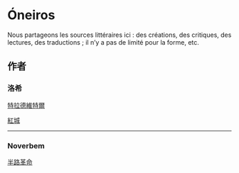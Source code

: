 # Óneiros
Nous partageons les sources littéraires ici : des créations, des critiques, des lectures, des traductions ; il n’y a pas de limité pour la forme, etc. 

## 作者
### 洛希
[特拉德維特爾](https://github.com/Noverbem/oneiros/blob/master/luo-xi/te-lan-de-wei-er.md)

[紅城](https://github.com/Noverbem/oneiros/blob/Links/luo-xi/gong-cheng.md)

[]()

----

### Noverbem
[半路革命](https://github.com/Noverbem/oneiros/blob/master/%E5%8D%8A%E8%B7%AF%E9%9D%A9%E5%91%BD.md)
